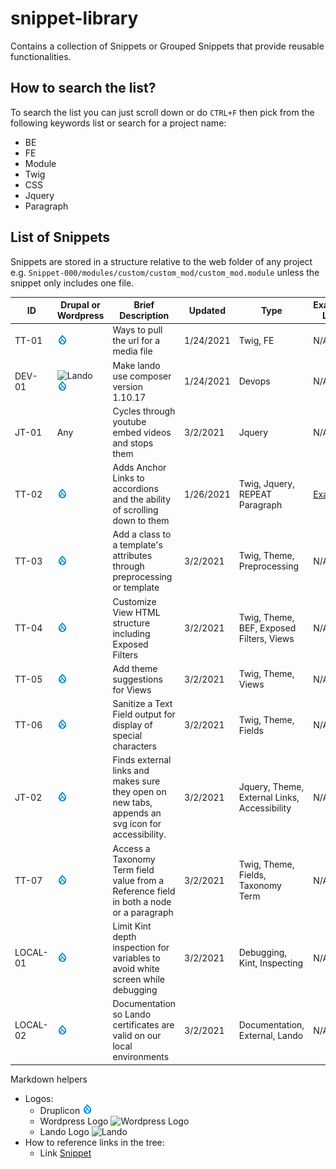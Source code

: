# snippet-library

Contains a collection of Snippets or Grouped Snippets that provide reusable functionalities.

## How to search the list?

To search the list you can just scroll down or do ```CTRL+F``` then pick from the following keywords list or search for a project name:
* BE
* FE
* Module
* Twig
* CSS
* Jquery
* Paragraph

## List of Snippets

Snippets are stored in a structure relative to the web folder of any project e.g. ```Snippet-000/modules/custom/custom_mod/custom_mod.module``` unless the snippet only includes one file.

ID | Drupal or Wordpress | Brief Description | Updated | Type | Example Link | Snippet link |
-- | ------------------- | ----------------- | ------- | ---- | ------------ | ------------ |
TT-01 | ![Druplicon](https://github.com/yudasakura/snippet-library/blob/master/snippets/Assets/Icons/druplicon.png?raw=true) | Ways to pull the url for a media file | 1/24/2021 | Twig, FE | N/A | [Snippet](/snippets/TT-01)
DEV-01 | ![Lando](https://lando.dev/favicon.ico) ![Druplicon](https://github.com/yudasakura/snippet-library/blob/master/snippets/Assets/Icons/druplicon.png?raw=true) | Make lando use composer version 1.10.17 | 1/24/2021 | Devops | N/A | [Snippet](/snippets/DEV-01)
JT-01 | Any | Cycles through youtube embed videos and stops them | 3/2/2021 | Jquery | N/A | [Snippet](/snippets/JT-01)
TT-02 | ![Druplicon](https://github.com/yudasakura/snippet-library/blob/master/snippets/Assets/Icons/druplicon.png?raw=true) | Adds Anchor Links to accordions and the ability of scrolling down to them | 1/26/2021 | Twig, Jquery, REPEAT Paragraph | [Example](https://heartrhythm.com/program-events/call-science-abstracts) | [Snippet](/snippets/TT-02)
TT-03 | ![Druplicon](https://github.com/yudasakura/snippet-library/blob/master/snippets/Assets/Icons/druplicon.png?raw=true) | Add a class to a template's attributes through preprocessing or template | 3/2/2021 | Twig, Theme, Preprocessing | N/A | [Snippet](/snippets/TT-03)
TT-04 | ![Druplicon](https://github.com/yudasakura/snippet-library/blob/master/snippets/Assets/Icons/druplicon.png?raw=true) | Customize View HTML structure including Exposed Filters | 3/2/2021 | Twig, Theme, BEF, Exposed Filters, Views | N/A | [Snippet](/snippets/TT-04)
TT-05 | ![Druplicon](https://github.com/yudasakura/snippet-library/blob/master/snippets/Assets/Icons/druplicon.png?raw=true) | Add theme suggestions for Views | 3/2/2021 | Twig, Theme, Views | N/A | [Snippet](/snippets/TT-05)
TT-06 | ![Druplicon](https://github.com/yudasakura/snippet-library/blob/master/snippets/Assets/Icons/druplicon.png?raw=true) | Sanitize a Text Field output for display of special characters | 3/2/2021 | Twig, Theme, Fields | N/A | [Snippet](/snippets/TT-06)
JT-02 | ![Druplicon](https://github.com/yudasakura/snippet-library/blob/master/snippets/Assets/Icons/druplicon.png?raw=true) | Finds external links and makes sure they open on new tabs, appends an svg icon for accessibility.  | 3/2/2021 | Jquery, Theme, External Links, Accessibility | N/A | [Snippet](/snippets/JT-02)
TT-07 | ![Druplicon](https://github.com/yudasakura/snippet-library/blob/master/snippets/Assets/Icons/druplicon.png?raw=true) | Access a Taxonomy Term field value from a Reference field in both a node or a paragraph | 3/2/2021 | Twig, Theme, Fields, Taxonomy Term | N/A | [Snippet](/snippets/TT-07)
LOCAL-01 | ![Druplicon](https://github.com/yudasakura/snippet-library/blob/master/snippets/Assets/Icons/druplicon.png?raw=true) | Limit Kint depth inspection for variables to avoid white screen while debugging | 3/2/2021 | Debugging, Kint, Inspecting | N/A | [Snippet](/snippets/LOCAL-01)
LOCAL-02 | ![Druplicon](https://github.com/yudasakura/snippet-library/blob/master/snippets/Assets/Icons/druplicon.png?raw=true) | Documentation so Lando certificates are valid on our local environments | 3/2/2021 | Documentation, External, Lando | N/A | [Snippet](https://docs.lando.dev/config/security.html#trusting-the-ca)

Markdown helpers
* Logos:
  * Druplicon ![Druplicon](https://github.com/yudasakura/snippet-library/blob/master/snippets/Assets/Icons/druplicon.png?raw=true)
  * Wordpress Logo ![Wordpress Logo](https://wordpress.com/favicon.ico)
  * Lando Logo ![Lando](https://lando.dev/favicon.ico)
* How to reference links in the tree:
  * Link [Snippet](/snippets/ID)